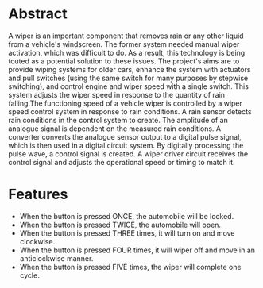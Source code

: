 # Abstract
A wiper is an important component that removes rain or any other liquid from a vehicle's windscreen. The former system needed manual wiper activation, which was difficult to do. As a result, this technology is being touted as a potential solution to these issues. The project's aims are to provide wiping systems for older cars, enhance the system with actuators and pull switches (using the same switch for many purposes by stepwise switching), and control engine and wiper speed with a single switch. This system adjusts the wiper speed in response to the quantity of rain falling.The functioning speed of a vehicle wiper is controlled by a wiper speed control system in response to rain conditions. A rain sensor detects rain conditions in the control system to create. The amplitude of an analogue signal is dependent on the measured rain conditions. A converter converts the analogue sensor output to a digital pulse signal, which is then used in a digital circuit system. By digitally processing the pulse wave, a control signal is created. A wiper driver circuit receives the control signal and adjusts the operational speed or timing to match it.
# Features
* When the button is pressed ONCE, the automobile will be locked.
* When the button is pressed TWICE, the automobile will open.
* When the button is pressed THREE times, it will turn on and move clockwise.
* When the button is pressed FOUR times, it will wiper off and move in an anticlockwise manner.
* When the button is pressed FIVE times, the wiper will complete one cycle.

